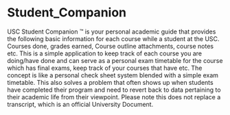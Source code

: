 # Student_Companion
USC Student Companion ™ is your personal academic guide that provides the following basic information for each course while a student at the USC. Courses done, grades earned, Course outline attachments, course notes etc. This is a simple application to keep track of each course you are doing/have done and can serve as a personal exam timetable for the course which has final exams, keep track of your courses that have etc. The concept is like a personal check sheet system blended with a simple exam timetable. This also solves a problem that often shows up when students have completed their program and need to revert back to data pertaining to their academic life from their viewpoint. Please note this does not replace a transcript, which is an official University Document.
